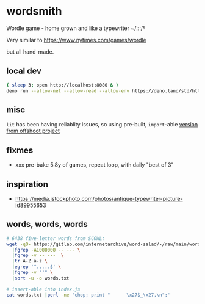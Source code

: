 # wordsmith

Wordle game - home grown and like a typewriter ~/:::/º

Very similar to
https://www.nytimes.com/games/wordle

but all hand-made.

## local dev
```sh
( sleep 3; open http://localhost:8080 & )
deno run --allow-net --allow-read --allow-env https://deno.land/std/http/file_server.ts -p8080
```

## misc
`lit` has been having reliablity issues, so using pre-built, `import`-able
[version from offshoot project](https://git.archive.org/www/offshoot/-/blob/main/bin/lit.sh)


## fixmes
- xxx pre-bake 5.8y of games, repeat loop, with daily "best of 3"


## inspiration
- https://media.istockphoto.com/photos/antique-typewriter-picture-id89955653


## words, words, words
```sh
# 6438 five-letter words from SCOWL:
wget -qO- https://gitlab.com/internetarchive/word-salad/-/raw/main/words-scowl.txt \
  |fgrep -A1000000 -- --- \
  |fgrep -v -- ---  \
  |tr A-Z a-z \
  |egrep '^.....$' \
  |fgrep -v "'" \
  |sort -u -o words.txt

# insert-able into index.js
cat words.txt |perl -ne 'chop; print "      \x27$_\x27,\n";'
```

